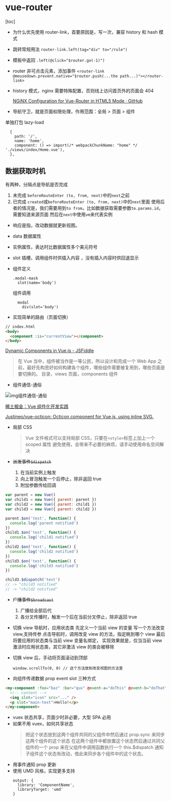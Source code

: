 # vue-router
[toc]

- 为什么优先使用 router-link，首要原因是，写一次，兼容 history 和 hash 模式
- 跳转常规用法 `router-link.left(tag="div" to="/rule")`
- 模板中返回 `.left(@click="$router.go(-1)")`
- router 非可点击元素，添加事件 `<router-link @mousedown.prevent.native="$router.push(...the path...)"></router-link>`
- history 模式，nginx 需要特殊配置，否则线上访问首页外的页面会 404

  [NGiNX Configuration for Vue-Router in HTML5 Mode · GitHub](https://gist.github.com/szarapka/05ba804dfd1c10ad47bf)

- 导航守卫，就是页面权限处理，作用范围：全局 > 页面 > 组件

单独打包 lazy-load

```
  {
    path: '/',
    name: 'home',
    component: () => import(/* webpackChunkName: "home" */ './views/index/Home.vue'),
  },
```

## 数据获取时机

有两种，分隔点是导航是否完成

1. 未完成 `beforeRouteEnter (to, from, next)`中的`next`之前
2. 已完成 `created`或`beforeRouteEnter (to, from, next)`中的`next`里面
   使用后者的情况是，我们需要用到`to from`，比如数据获取需要参数`to.params.id`，需要知道来源页面
   然后在`next`中使用`vm`来代表实例

- 响应是指，改动数据就更新视图。
- data 数据属性
- 实例属性，表达时比数据属性多个美元符号
- slot 插槽，调用组件时供插入内容 ，没有插入内容时供回退显示
- 组件定义

  ```
  .modal-mask
    slot(name='body')
  ```

  组件调用

  ```
    modal
      div(slot='body')
  ```

- 实现简单的路由（页面切换）

```html
// index.html
<body>
  <component :is="currentView"></component>
</body>
```

[Dynamic Components in Vue.js - JSFiddle](https://jsfiddle.net/coligo/mfxb9aeh/)

> 在 Vue 当中，组件被当作是一等公民，所以设计和完成一个 Web App 之前，最好先构思好如何构建各个组件，哪些组件需要被复用到，哪些页面是要切换的。
> 目录，views 页面，components 组件

- 组件通信-通俗

![![img](http://ww4.sinaimg.cn/large/4e5d3ea7jw1f2lxrgfi2lj20gj0p042z.jpg)组件通信-通俗](http://ww4.sinaimg.cn/large/4e5d3ea7jw1f2lxrgfi2lj20gj0p042z.jpg)

[稀土掘金：Vue 组件化开发实践](http://gold.xitu.io/entry/55f77eb460b28e6a6f0f4f86)

[Justineo/vue-octicon: Octicon component for Vue.js, using inline SVG.](https://github.com/Justineo/vue-octicon)

- 局部 CSS

  > Vue 文件格式可以支持局部 CSS，只要在`<style>`标签上加上一个 scoped 属性
  > 避免使用，会带来不必要的麻烦，请手动使用命名空间解决

- ~~派发事件`$dispatch`~~
  1. 在当前实例上触发
  2. 向上冒泡触发一个后停止，除非返回 true
  3. 附加参数传给回调

```js
var parent = new Vue()
var child1 = new Vue({ parent: parent })
var child2 = new Vue({ parent: child1 })
var child3 = new Vue({ parent: child2 })

parent.$on('test', function() {
  console.log('parent notified')
})
child1.$on('test', function() {
  console.log('child1 notified')
})
child2.$on('test', function() {
  console.log('child2 notified')
})
child3.$on('test', function() {
  console.log('child3 notified')
})

child3.$dispatch('test')
// -> "child3 notified"
// -> "child2 notified"
```

- ~~广播事件`$broadcast`~~

  1. 广播给全部后代
  2. 各分叉传播时，触发一个后在当前分叉停止，除非返回 true

- 切换 view 导航时，应用状态类
  先定义一个当前 view 的变量
  写一个方法改变 view,支持传参
  点击导航时，调用改变 view 的方法，指定眺到哪个 view
  最后将要应用的状态类与当前 view 变量名绑定，
  实现效果就是，仅当当前 view 激活时应用状态类，其它非激活 view 的类会被移除

- 切换 view 后，手动将页面滚动到顶部

  `window.scrollTo(0, 0) // 这个方法放到改变视图的方法里`

- 向组件传递数据
  prop event slot 三种方式

```html
<my-component :foo="baz" :bar="qux" @event-a="doThis" @event-b="doThat">
  <!-- content -->
  <img slot="icon" src="..." />
  <p slot="main-text">Hello!</p>
</my-component>
```

- vuex 状态共享，页面少时非必要，大型 SPA 必用
- 如果不用 vuex，如何共享状态
  > 把这个状态放到这两个组件共同的父组件中然后通过 prop.sync 来同步这两个组件的这个状态
  > 在这两个组件中都放置这个状态然后通过共同父组件的一个 prop 来在父组件中调用函数执行一个 this.\$dispatch 通知子组件这个状态有改动，借此来同步各个组件中的这个状态。
- 用事件通知 prop 更新
- 使用 UMD 风格，实现更多支持
  ```
  output: {
    library: 'ComponentName',
    libraryTarget: 'umd'
  }
  ```
